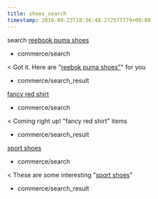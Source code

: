 ```yaml
---
title: shoes_search
timestamp: 2016-09-23T18:36:48.272577779+09:00
---
```


search [reebook puma shoes](keyword)
* commerce/search

< Got it. Here are "[reebok puma shoes"](keyword)" for you
* commerce/search_result

[fancy red shirt](keyword)
* commerce/search

< Coming right up! "fancy red shirt" items
* commerce/search_result

[sport shoes](keyword)
* commerce/search

< These are some interesting "[sport shoes](keyword)"
* commerce/search_result
